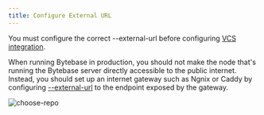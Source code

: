 ```yaml
---
title: Configure External URL
---
```


<hint-block type="warning">

You must configure the correct --external-url before configuring [VCS integration](/docs/vcs-integration/overview).

</hint-block>

When running Bytebase in production, you should not make the node that's running the Bytebase server directly accessible to the public internet. Instead, you should set up an internet gateway such as Ngnix or Caddy by configuring [--external-url](/docs/reference/command-line#--external-url-string) to the endpoint exposed by the gateway.

![choose-repo](/docs/en/get-started/install/external-url-flow.webp)

